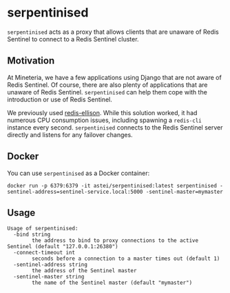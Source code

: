 # serpentinised

`serpentinised` acts as a proxy that allows clients that are unaware of
Redis Sentinel to connect to a Redis Sentinel cluster.

## Motivation

At Mineteria, we have a few applications using Django that are not aware
of Redis Sentinel. Of course, there are also plenty of applications that
are unaware of Redis Sentinel. `serpentinised` can help them cope with
the introduction or use of Redis Sentinel.

We previously used [redis-ellison](https://github.com/metal3d/redis-ellison).
While this solution worked, it had numerous CPU consumption issues, including
spawning a `redis-cli` instance every second. `serpentinised` connects to the
Redis Sentinel server directly and listens for any failover changes.

## Docker

You can use `serpentinised` as a Docker container:

```
docker run -p 6379:6379 -it astei/serpentinised:latest serpentinised -sentinel-address=sentinel-service.local:5000 -sentinel-master=mymaster
```

## Usage

```
Usage of serpentinised:
  -bind string
    	the address to bind to proxy connections to the active Sentinel (default "127.0.0.1:26380")
  -connect-timeout int
    	seconds before a connection to a master times out (default 1)
  -sentinel-address string
    	the address of the Sentinel master
  -sentinel-master string
    	the name of the Sentinel master (default "mymaster")
```
